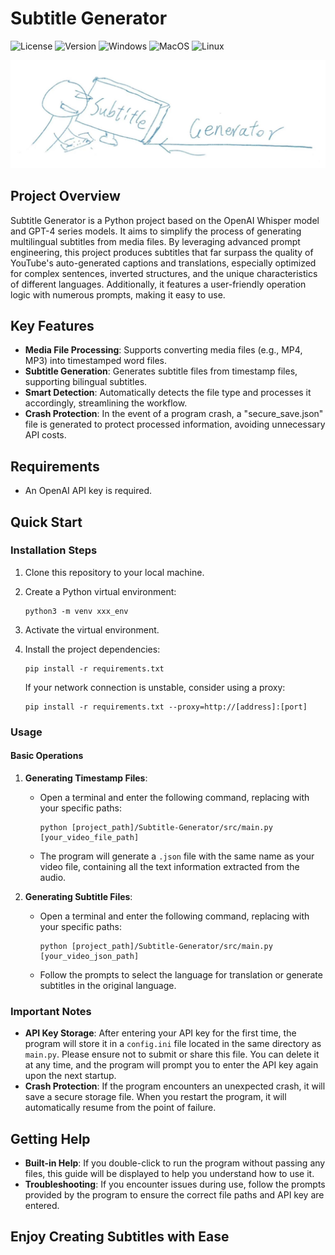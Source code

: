
# Subtitle Generator

![License](https://img.shields.io/badge/license-MIT-blue)
![Version](https://img.shields.io/badge/versions-1.3.0--aplha-orange)
![Windows](https://img.shields.io/badge/-Windows-blue?logo=windows)
![MacOS](https://img.shields.io/badge/-MacOS-black?logo=apple)
![Linux](https://img.shields.io/badge/-Linux-333?logo=ubuntu)

![image](logo.jpg)

## Project Overview

Subtitle Generator is a Python project based on the OpenAI Whisper model and GPT-4 series models. It aims to simplify the process of generating multilingual subtitles from media files. By leveraging advanced prompt engineering, this project produces subtitles that far surpass the quality of YouTube's auto-generated captions and translations, especially optimized for complex sentences, inverted structures, and the unique characteristics of different languages. Additionally, it features a user-friendly operation logic with numerous prompts, making it easy to use.

## Key Features

- **Media File Processing**: Supports converting media files (e.g., MP4, MP3) into timestamped word files.
- **Subtitle Generation**: Generates subtitle files from timestamp files, supporting bilingual subtitles.
- **Smart Detection**: Automatically detects the file type and processes it accordingly, streamlining the workflow.
- **Crash Protection**: In the event of a program crash, a "secure_save.json" file is generated to protect processed information, avoiding unnecessary API costs.

## Requirements

- An OpenAI API key is required.

## Quick Start

### Installation Steps

1. Clone this repository to your local machine.
2. Create a Python virtual environment:

   ```
   python3 -m venv xxx_env
   ```

3. Activate the virtual environment.
4. Install the project dependencies:

   ```
   pip install -r requirements.txt
   ```

   If your network connection is unstable, consider using a proxy:

   ```
   pip install -r requirements.txt --proxy=http://[address]:[port]
   ```

### Usage

#### Basic Operations

1. **Generating Timestamp Files**:
   - Open a terminal and enter the following command, replacing with your specific paths:

     ```
     python [project_path]/Subtitle-Generator/src/main.py [your_video_file_path]
     ```

   - The program will generate a `.json` file with the same name as your video file, containing all the text information extracted from the audio.

2. **Generating Subtitle Files**:
   - Open a terminal and enter the following command, replacing with your specific paths:

     ```
     python [project_path]/Subtitle-Generator/src/main.py [your_video_json_path]
     ```

   - Follow the prompts to select the language for translation or generate subtitles in the original language.

### Important Notes

- **API Key Storage**: After entering your API key for the first time, the program will store it in a `config.ini` file located in the same directory as `main.py`. Please ensure not to submit or share this file. You can delete it at any time, and the program will prompt you to enter the API key again upon the next startup.
- **Crash Protection**: If the program encounters an unexpected crash, it will save a secure storage file. When you restart the program, it will automatically resume from the point of failure.

## Getting Help

- **Built-in Help**: If you double-click to run the program without passing any files, this guide will be displayed to help you understand how to use it.
- **Troubleshooting**: If you encounter issues during use, follow the prompts provided by the program to ensure the correct file paths and API key are entered.

## Enjoy Creating Subtitles with Ease
